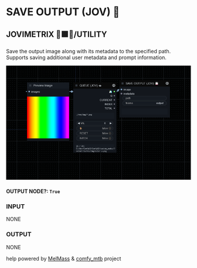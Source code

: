 # SAVE OUTPUT (JOV) 💾

## JOVIMETRIX 🔺🟩🔵/UTILITY

Save the output image along with its metadata to the specified path. Supports saving additional user metadata and prompt information.

![SAVE OUTPUT](./SAVE%20OUTPUT.png)

#### OUTPUT NODE?: `True`

### INPUT

NONE

### OUTPUT

NONE

help powered by [MelMass](https://github.com/melMass) & [comfy_mtb](https://github.com/melMass/comfy_mtb) project